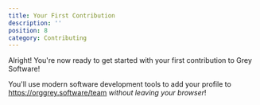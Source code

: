 ```yaml
---
title: Your First Contribution
description: ''
position: 8
category: Contributing
---
```


Alright! You're now ready to get started with your first contribution to Grey Software! 

You'll use modern software development tools to add your profile to https://orggrey.software/team *without leaving your browser*!



